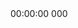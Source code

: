 <!DOCTYPE html>
<html lang="id">
<head>
  <meta charset="UTF-8" />
  <meta name="viewport" content="width=device-width, initial-scale=1.0"/>
  <title>Kalender Jawa</title>
  <link href="https://fonts.googleapis.com/css2?family=VT323&display=swap" rel="stylesheet">
  <link rel="stylesheet" href="style.css">
</head>
<body>
  <div class="digital-display-container">
    <div id="currentDate" class="date-display"></div>
    <div id="currentWeton" class="weton-display"></div>
    <div id="currentTime" class="time-display">
      <span id="hour">00</span>:<span id="minute">00</span>:<span id="second">00</span>
      <span id="millisecond" class="time-ms">000</span>
    </div>
    <div id="prayerCountdown" class="countdown-display"></div>
    <div id="locationInfo" class="location-display"></div>
  </div>
  <script src="script.js"></script>
</body>
</html>
